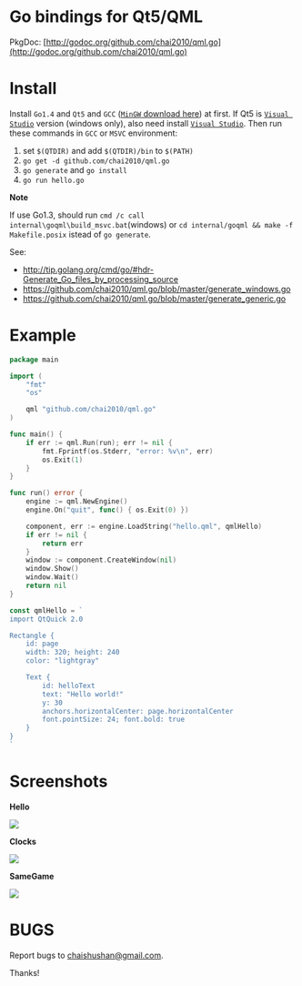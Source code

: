 Go bindings for Qt5/QML
=======================

PkgDoc: [http://godoc.org/github.com/chai2010/qml.go](http://godoc.org/github.com/chai2010/qml.go)

Install
=======

Install `Go1.4` and `Qt5` and `GCC` ([`MinGW` download here](http://tdm-gcc.tdragon.net/download)) at first.
If Qt5 is [`Visual Studio`](http://msdn.microsoft.com/en-us/vstudio/aa718325.aspx) version (windows only), also need install
[`Visual Studio`](http://msdn.microsoft.com/en-us/vstudio/aa718325.aspx).
Then run these commands in `GCC` or `MSVC` environment:

1. set `$(QTDIR)` and add `$(QTDIR)/bin` to `$(PATH)` 
2. `go get -d github.com/chai2010/qml.go`
3. `go generate` and `go install`
4. `go run hello.go`


**Note**

If use Go1.3, should run `cmd /c call internal\goqml\build_msvc.bat`(windows) or `cd internal/goqml && make -f Makefile.posix` istead of `go generate`.

See:

- http://tip.golang.org/cmd/go/#hdr-Generate_Go_files_by_processing_source
- https://github.com/chai2010/qml.go/blob/master/generate_windows.go
- https://github.com/chai2010/qml.go/blob/master/generate_generic.go

Example
=======

```Go
package main

import (
	"fmt"
	"os"

	qml "github.com/chai2010/qml.go"
)

func main() {
	if err := qml.Run(run); err != nil {
		fmt.Fprintf(os.Stderr, "error: %v\n", err)
		os.Exit(1)
	}
}

func run() error {
	engine := qml.NewEngine()
	engine.On("quit", func() { os.Exit(0) })

	component, err := engine.LoadString("hello.qml", qmlHello)
	if err != nil {
		return err
	}
	window := component.CreateWindow(nil)
	window.Show()
	window.Wait()
	return nil
}

const qmlHello = `
import QtQuick 2.0

Rectangle {
	id: page
	width: 320; height: 240
	color: "lightgray"

	Text {
		id: helloText
		text: "Hello world!"
		y: 30
		anchors.horizontalCenter: page.horizontalCenter
		font.pointSize: 24; font.bold: true
	}
}
`
```

Screenshots
===========

**Hello**

[![](https://raw.githubusercontent.com/chai2010/qml.go/master/screenshot/windows/hello.jpg)](https://github.com/chai2010/qml.go/blob/master/examples/hello/main.go)

**Clocks**

[![](https://raw.githubusercontent.com/chai2010/qml.go/master/screenshot/windows/clocks.png)](https://github.com/chai2010/qml.go/blob/master/examples/clocks/main.go)

**SameGame**

[![](https://raw.githubusercontent.com/chai2010/qml.go/master/screenshot/windows/samegame.png)](https://github.com/chai2010/qml.go/tree/master/examples/samegame)


BUGS
====

Report bugs to <chaishushan@gmail.com>.

Thanks!
